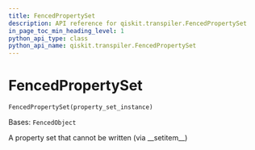 ```yaml
---
title: FencedPropertySet
description: API reference for qiskit.transpiler.FencedPropertySet
in_page_toc_min_heading_level: 1
python_api_type: class
python_api_name: qiskit.transpiler.FencedPropertySet
---
```


# FencedPropertySet

<span id="qiskit.transpiler.FencedPropertySet" />

`FencedPropertySet(property_set_instance)`

Bases: `FencedObject`

A property set that cannot be written (via \_\_setitem\_\_)

